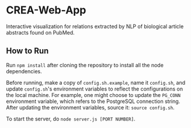 # CREA-Web-App
Interactive visualization for relations extracted by NLP of biological article abstracts found on PubMed.

## How to Run
Run `npm install` after cloning the repository to install all the node dependencies.

Before running, make a copy of `config.sh.example`, name it `config.sh`, and update `config.sh`'s environment variables to reflect the configurations on the local machine. For example, one might choose to update the `PG_CONN` environment variable, which refers to the PostgreSQL connection string. After updating the environment variables, source it: `source config.sh`.

To start the server, do `node server.js [PORT NUMBER]`.
